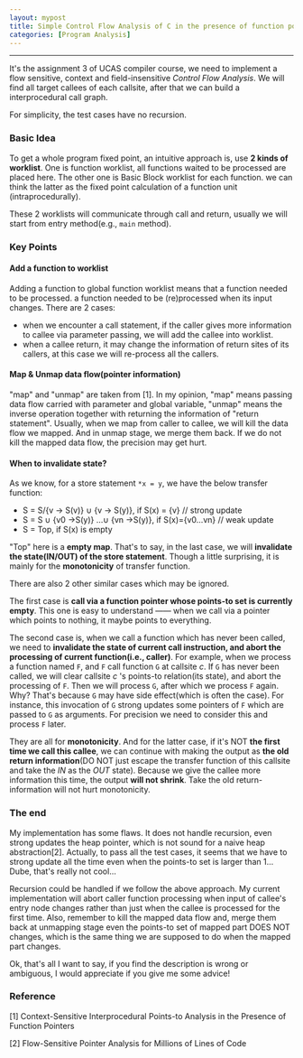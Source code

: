 ```yaml
---
layout: mypost
title: Simple Control Flow Analysis of C in the presence of function pointer
categories: [Program Analysis]
---
```


---

It's the assignment 3 of UCAS compiler course, we need to implement a flow sensitive, context and field-insensitive *Control Flow Analysis*. We will find all target callees of each callsite, after that we can build a interprocedural call graph.

For simplicity, the test cases have no recursion. 

### Basic Idea

To get a whole program fixed point, an intuitive approach is, use **2 kinds of worklist**. One is function worklist, all functions waited to be processed are placed here. The other one is Basic Block worklist for each function. we can think the latter as the fixed point calculation of a function unit (intraprocedurally).

These 2 worklists will communicate through call and return, usually we will start from entry method(e.g., `main` method). 

### Key Points

#### Add a function to worklist

Adding a function to global function worklist means that a function needed to be processed. a function needed to be (re)processed when its input changes. There are 2 cases:

- when we encounter a call statement, if the caller gives more information to callee via parameter passing,  we will add the callee into worklist. 
- when a callee return, it may change the information of return sites of its callers, at this case we will re-process all the callers.

#### Map & Unmap data flow(pointer information)

"map" and "unmap" are taken from [1]. In my opinion, "map" means passing data flow carried with parameter and global variable, "unmap" means the inverse operation together with returning the information of "return statement". Usually, when we map from caller to callee, we will kill the data flow we mapped. And in unmap stage, we merge them back. If we do not kill the mapped data flow, the precision may get hurt.

#### When to invalidate state?

As we know, for a store statement `*x = y`, we have the below transfer function:

- S = S/{v -> S(v)} ∪ {v -> S(y)}, if S(x) = {v} // strong update
- S = S ∪ {v0 →S(y)} …∪ {vn →S(y)}, if S(x)={v0…vn} // weak update
- S = Top, if S(x) is empty

"Top" here is a **empty map**. That's to say, in the last case, we will **invalidate the state(IN/OUT) of the store statement**. Though a little surprising, it is mainly for the **monotonicity** of transfer function.

There are also 2 other similar cases which may be ignored.

The first case is **call via a function pointer whose points-to set is currently empty**. This one is easy to understand —— when we call via a pointer which points to nothing, it maybe points to everything.

The second case is, when we call a function which has never been called, we need to **invalidate the state of current call instruction, and abort the processing of current function(i.e., caller)**. For example, when we process a function named `F`, and `F` call function `G` at callsite *c*. If `G` has never been called, we will clear callsite *c* 's points-to relation(its state), and abort the processing of `F`. Then we will process `G`, after which we process `F` again.  Why? That's because `G` may have side effect(which is often the case). For instance, this invocation of `G` strong updates some pointers of `F` which are passed to `G` as arguments. For precision we need to consider this and process `F` later.

They are all for **monotonicity**. And for the latter case, if it's NOT **the first time we call this callee**, we can continue with making the output as **the old return information**(DO NOT just escape the transfer function of this callsite and take the *IN* as the *OUT* state). Because we give the callee more information this time, the output **will not shrink**. Take the old return-information will not hurt monotonicity.

### The end

My implementation has some flaws. It does not handle recursion, even strong updates the heap pointer, which is not sound for a naive heap abstraction[2]. Actually, to pass all the test cases, it seems that we have to strong update all the time even when the points-to set is larger than 1... Dube, that's really not cool...

Recursion could be handled if we follow the above approach. My current implementation will abort caller function processing when input of callee's entry node changes rather than just when the callee is processed for the first time. Also, remember to kill the mapped data flow and, merge them back at unmapping stage even the points-to set of mapped part DOES NOT changes, which is the same thing we are supposed to do when the mapped part changes.

Ok, that's all I want to say, if you find the description is wrong or ambiguous, I would appreciate if you give me some advice!

### Reference

[1] Context-Sensitive Interprocedural Points-to Analysis in the Presence of Function Pointers 

[2] Flow-Sensitive Pointer Analysis for Millions of Lines of Code
